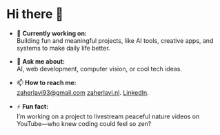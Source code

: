 # Hi there 👋

- 🔭 **Currently working on:**  
  Building fun and meaningful projects, like AI tools, creative apps, and systems to make daily life better.

- 💬 **Ask me about:**  
  AI, web development, computer vision, or cool tech ideas.

- 📫 **How to reach me:**  
  zaherlavi93@gmail.com
  [zaherlavi.nl](zaherlavi.nl).
  [LinkedIn](https://www.linkedin.com/in/zaher-lavi-a85a70172/).

- ⚡ **Fun fact:**  
  I’m working on a project to livestream peaceful nature videos on YouTube—who knew coding could feel so zen?
